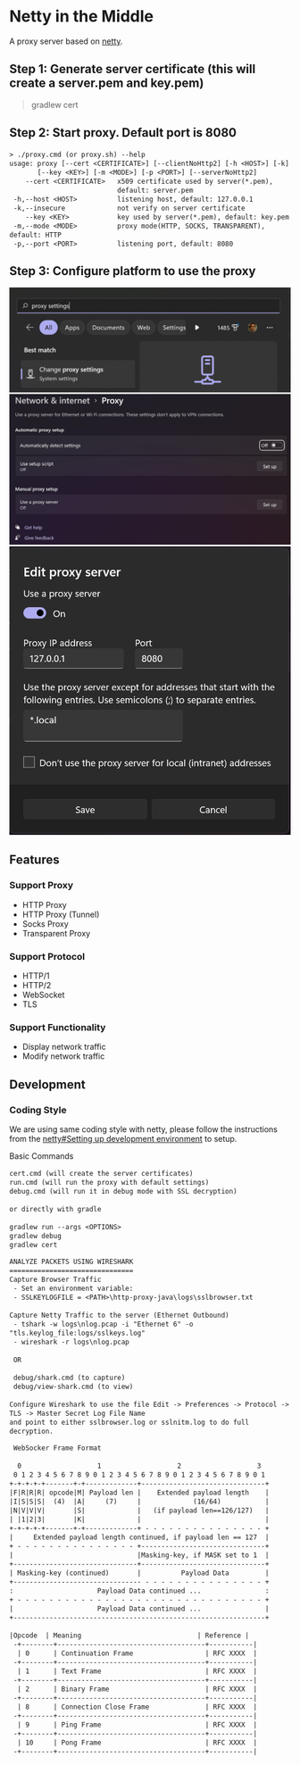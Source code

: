 # Netty in the Middle

A proxy server based on [netty](https://github.com/netty/netty).

## Step 1: Generate server certificate (this will create a server.pem and key.pem)
> gradlew cert

## Step 2: Start proxy. Default port is 8080
```
> ./proxy.cmd (or proxy.sh) --help
usage: proxy [--cert <CERTIFICATE>] [--clientNoHttp2] [-h <HOST>] [-k]
       [--key <KEY>] [-m <MODE>] [-p <PORT>] [--serverNoHttp2]
    --cert <CERTIFICATE>   x509 certificate used by server(*.pem),
                           default: server.pem
 -h,--host <HOST>          listening host, default: 127.0.0.1
 -k,--insecure             not verify on server certificate
    --key <KEY>            key used by server(*.pem), default: key.pem
 -m,--mode <MODE>          proxy mode(HTTP, SOCKS, TRANSPARENT), default: HTTP
 -p,--port <PORT>          listening port, default: 8080
```

## Step 3: Configure platform to use the proxy
![Alt text](docs/images/proxy1.jpg?raw=true "Proxy Settings")
![Alt text](docs/images/proxy2.jpg?raw=true "Manual Proxy Setup")
![Alt text](docs/images/proxy3.jpg?raw=true "Edit Proxy")

## Features

### Support Proxy
- HTTP Proxy
- HTTP Proxy (Tunnel)
- Socks Proxy
- Transparent Proxy

### Support Protocol
- HTTP/1
- HTTP/2
- WebSocket
- TLS

### Support Functionality
- Display network traffic
- Modify network traffic

## Development

### Coding Style

We are using same coding style with netty, please follow the instructions from the [netty#Setting up development environment](https://netty.io/wiki/setting-up-development-environment.html) to setup.

Basic Commands

```
cert.cmd (will create the server certificates)
run.cmd (will run the proxy with default settings)
debug.cmd (will run it in debug mode with SSL decryption)

or directly with gradle

gradlew run --args <OPTIONS>
gradlew debug
gradlew cert
```

```
ANALYZE PACKETS USING WIRESHARK
===============================
Capture Browser Traffic
 - Set an environment variable:
 - SSLKEYLOGFILE = <PATH>\http-proxy-java\logs\sslbrowser.txt

Capture Netty Traffic to the server (Ethernet Outbound)
 - tshark -w logs\nlog.pcap -i "Ethernet 6" -o "tls.keylog_file:logs/sslkeys.log"
 - wireshark -r logs\nlog.pcap

 OR
 
 debug/shark.cmd (to capture)
 debug/view-shark.cmd (to view)

Configure Wireshark to use the file Edit -> Preferences -> Protocol -> TLS -> Master Secret Log File Name
and point to either sslbrowser.log or sslnitm.log to do full decryption.
```

``` 
 WebSocker Frame Format
 
  0                   1                   2                   3
 0 1 2 3 4 5 6 7 8 9 0 1 2 3 4 5 6 7 8 9 0 1 2 3 4 5 6 7 8 9 0 1
+-+-+-+-+-------+-+-------------+-------------------------------+
|F|R|R|R| opcode|M| Payload len |    Extended payload length    |
|I|S|S|S|  (4)  |A|     (7)     |             (16/64)           |
|N|V|V|V|       |S|             |   (if payload len==126/127)   |
| |1|2|3|       |K|             |                               |
+-+-+-+-+-------+-+-------------+ - - - - - - - - - - - - - - - +
|     Extended payload length continued, if payload len == 127  |
+ - - - - - - - - - - - - - - - +-------------------------------+
|                               |Masking-key, if MASK set to 1  |
+-------------------------------+-------------------------------+
| Masking-key (continued)       |          Payload Data         |
+-------------------------------- - - - - - - - - - - - - - - - +
:                     Payload Data continued ...                :
+ - - - - - - - - - - - - - - - - - - - - - - - - - - - - - - - +
|                     Payload Data continued ...                |
+---------------------------------------------------------------+

|Opcode  | Meaning                             | Reference |
 -+--------+-------------------------------------+-----------|
  | 0      | Continuation Frame                  | RFC XXXX  |
 -+--------+-------------------------------------+-----------|
  | 1      | Text Frame                          | RFC XXXX  |
 -+--------+-------------------------------------+-----------|
  | 2      | Binary Frame                        | RFC XXXX  |
 -+--------+-------------------------------------+-----------|
  | 8      | Connection Close Frame              | RFC XXXX  |
 -+--------+-------------------------------------+-----------|
  | 9      | Ping Frame                          | RFC XXXX  |
 -+--------+-------------------------------------+-----------|
  | 10     | Pong Frame                          | RFC XXXX  |
 -+--------+-------------------------------------+-----------|
```
